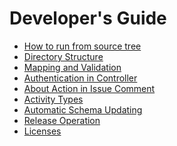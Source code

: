 Developer's Guide
========
 * [How to run from source tree](how_to_run.md)
 * [Directory Structure](directory.md)
 * [Mapping and Validation](validation.md)
 * [Authentication in Controller](authenticator.md)
 * [About Action in Issue Comment](comment_action.md)
 * [Activity Types](activity.md)
 * [Automatic Schema Updating](auto_update.md)
 * [Release Operation](release.md)
 * [Licenses](licenses.md)
